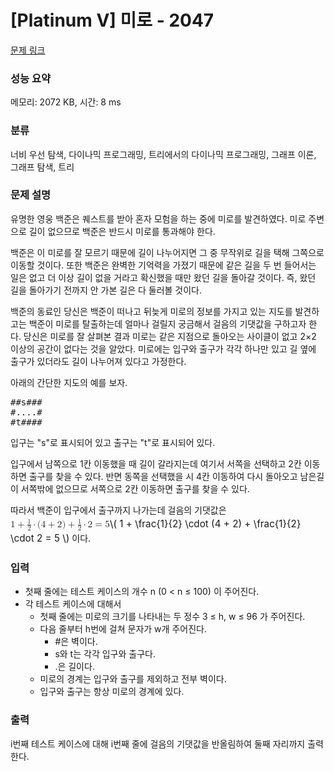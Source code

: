 # [Platinum V] 미로 - 2047 

[문제 링크](https://www.acmicpc.net/problem/2047) 

### 성능 요약

메모리: 2072 KB, 시간: 8 ms

### 분류

너비 우선 탐색, 다이나믹 프로그래밍, 트리에서의 다이나믹 프로그래밍, 그래프 이론, 그래프 탐색, 트리

### 문제 설명

<p>유명한 영웅 백준은 퀘스트를 받아 혼자 모험을 하는 중에 미로를 발견하였다. 미로 주변으로 길이 없으므로 백준은 반드시 미로를 통과해야 한다.</p>

<p>백준은 이 미로를 잘 모르기 때문에 길이 나누어지면 그 중 무작위로 길을 택해 그쪽으로 이동할 것이다. 또한 백준은 완벽한 기억력을 가졌기 때문에 같은 길을 두 번 들어서는 일은 없고 더 이상 길이 없을 거라고 확신했을 때만 왔던 길을 돌아갈 것이다. 즉, 왔던 길을 돌아가기 전까지 안 가본 길은 다 둘러볼 것이다.</p>

<p>백준의 동료인 당신은 백준이 떠나고 뒤늦게 미로의 정보를 가지고 있는 지도를 발견하고는 백준이 미로를 탈출하는데 얼마나 걸릴지 궁금해서 걸음의 기댓값을 구하고자 한다. 당신은 미로를 잘 살펴본 결과 미로는 같은 지점으로 돌아오는 사이클이 없고 2×2 이상의 공간이 없다는 것을 알았다. 미로에는 입구와 출구가 각각 하나만 있고 길 옆에 출구가 있더라도 길이 나누어져 있다고 가정한다.</p>

<p>아래의 간단한 지도의 예를 보자.</p>

<pre>##s###
#....#
#t####</pre>

<p>입구는 "s"로 표시되어 있고 출구는 "t"로 표시되어 있다. </p>

<p>입구에서 남쪽으로 1칸 이동했을 때 길이 갈라지는데 여기서 서쪽을 선택하고 2칸 이동하면 출구를 찾을 수 있다. 반면 동쪽을 선택했을 시 4칸 이동하여 다시 돌아오고 남은길이 서쪽밖에 없으므로 서쪽으로 2칸 이동하면 출구를 찾을 수 있다.</p>

<p>따라서 백준이 입구에서 출구까지 나가는데 걸음의 기댓값은 <span style="line-height:1.6em"><mjx-container class="MathJax" jax="CHTML" style="font-size: 109%; position: relative;"> <mjx-math class="MJX-TEX" aria-hidden="true"><mjx-mn class="mjx-n"><mjx-c class="mjx-c31"></mjx-c></mjx-mn><mjx-mo class="mjx-n" space="3"><mjx-c class="mjx-c2B"></mjx-c></mjx-mo><mjx-mfrac space="3"><mjx-frac><mjx-num><mjx-nstrut></mjx-nstrut><mjx-mn class="mjx-n" size="s"><mjx-c class="mjx-c31"></mjx-c></mjx-mn></mjx-num><mjx-dbox><mjx-dtable><mjx-line></mjx-line><mjx-row><mjx-den><mjx-dstrut></mjx-dstrut><mjx-mn class="mjx-n" size="s"><mjx-c class="mjx-c32"></mjx-c></mjx-mn></mjx-den></mjx-row></mjx-dtable></mjx-dbox></mjx-frac></mjx-mfrac><mjx-mo class="mjx-n" space="3"><mjx-c class="mjx-c22C5"></mjx-c></mjx-mo><mjx-mo class="mjx-n" space="3"><mjx-c class="mjx-c28"></mjx-c></mjx-mo><mjx-mn class="mjx-n"><mjx-c class="mjx-c34"></mjx-c></mjx-mn><mjx-mo class="mjx-n" space="3"><mjx-c class="mjx-c2B"></mjx-c></mjx-mo><mjx-mn class="mjx-n" space="3"><mjx-c class="mjx-c32"></mjx-c></mjx-mn><mjx-mo class="mjx-n"><mjx-c class="mjx-c29"></mjx-c></mjx-mo><mjx-mo class="mjx-n" space="3"><mjx-c class="mjx-c2B"></mjx-c></mjx-mo><mjx-mfrac space="3"><mjx-frac><mjx-num><mjx-nstrut></mjx-nstrut><mjx-mn class="mjx-n" size="s"><mjx-c class="mjx-c31"></mjx-c></mjx-mn></mjx-num><mjx-dbox><mjx-dtable><mjx-line></mjx-line><mjx-row><mjx-den><mjx-dstrut></mjx-dstrut><mjx-mn class="mjx-n" size="s"><mjx-c class="mjx-c32"></mjx-c></mjx-mn></mjx-den></mjx-row></mjx-dtable></mjx-dbox></mjx-frac></mjx-mfrac><mjx-mo class="mjx-n" space="3"><mjx-c class="mjx-c22C5"></mjx-c></mjx-mo><mjx-mn class="mjx-n" space="3"><mjx-c class="mjx-c32"></mjx-c></mjx-mn><mjx-mo class="mjx-n" space="4"><mjx-c class="mjx-c3D"></mjx-c></mjx-mo><mjx-mn class="mjx-n" space="4"><mjx-c class="mjx-c35"></mjx-c></mjx-mn></mjx-math><mjx-assistive-mml unselectable="on" display="inline"><math xmlns="http://www.w3.org/1998/Math/MathML"><mn>1</mn><mo>+</mo><mfrac><mn>1</mn><mn>2</mn></mfrac><mo>⋅</mo><mo stretchy="false">(</mo><mn>4</mn><mo>+</mo><mn>2</mn><mo stretchy="false">)</mo><mo>+</mo><mfrac><mn>1</mn><mn>2</mn></mfrac><mo>⋅</mo><mn>2</mn><mo>=</mo><mn>5</mn></math></mjx-assistive-mml><span aria-hidden="true" class="no-mathjax mjx-copytext">\( 1 + \frac{1}{2} \cdot (4 + 2) + \frac{1}{2} \cdot 2 = 5 \)</span></mjx-container> 이다.</span></p>

### 입력 

 <ul>
	<li>첫째 줄에는 테스트 케이스의 개수 n (0 < n ≤ 100) 이 주어진다.</li>
	<li>각 테스트 케이스에 대해서
	<ul>
		<li>첫째 줄에는 미로의 크기를 나타내는 두 정수 3 ≤ h, w ≤ 96 가 주어진다. </li>
		<li>다음 줄부터 h번에 걸쳐 문자가 w개 주어진다.
		<ul>
			<li>#은 벽이다.</li>
			<li>s와 t는 각각 입구와 출구다.</li>
			<li>.은 길이다.</li>
		</ul>
		</li>
		<li>미로의 경계는 입구와 출구를 제외하고 전부 벽이다.</li>
		<li>입구와 출구는 항상 미로의 경계에 있다.</li>
	</ul>
	</li>
</ul>

### 출력 

 <p>i번째 테스트 케이스에 대해 i번째 줄에 걸음의 기댓값을 반올림하여 둘째 자리까지 출력한다.</p>

